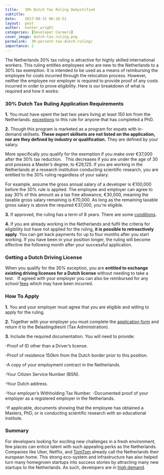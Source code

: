 ```yaml
---
title:   30% Dutch Tax Ruling Demystified
subtitle:
date:    2017-08-31 06:16:51
layout:  post
author:  hunter_wright
categories: [Developer Careers]
cover_image: dutch-tax-ruling.png
permalink:  30-percent-tax-dutch-ruling/
importance: 2
---
```


The Netherlands 30% tax ruling is attractive for highly skilled international workers. This ruling entitles employees who are new to the Netherlands to a 30% tax exemption. It is intended to be used as a means of reimbursing the employee for costs incurred through the relocation process. However, neither the employee nor employer is required to provide proof of any costs incurred in order to prove eligibility. Here is our breakdown of what is required and how it works:

<!--more--> 

### 30% Dutch Tax Ruling Application Requirements  

**1.**  You must have spent the last two years living at least 150 km from the Netherlands.  [exceptions](https://www.belastingdienst.nl/wps/wcm/connect/bldcontenten/belastingdienst/individuals/living_and_working/working_in_another_country_temporarily/you_are_coming_to_work_in_the_netherlands/30_facility_for_incoming_employees/conditions_30_p_facility/you_live_more_than_150_kilometres_away_from_the_dutch_border) to this rule for anyone that has completed a PhD.  

**2.** Though this program is marketed as a program for expats with in-demand skillsets. **These expert skillsets are not listed on the application, nor are they defined by industry or qualification.** They are defined by your salary.  

More specifically you qualify for the exemption if you make over €37,000 after the 30% tax reduction.    This decreases if you are under the age of 30 and possess a Master’s degree, to €28,125.   If you are working in the Netherlands at a research institution conducting scientific research, you are entitled to the 30% ruling regardless of your salary.  
 
 For example, assume the gross annual salary of a developer is €100,000 before the 30% rule is applied. The employee and employer can agree to pay 30% of this amount as a tax free allowance, €30,000, meaning the taxable gross salary remaining is €70,000. As long as the remaining taxable gross salary is above the required €37,000, you're eligible. 
 
**3.** If approved, the ruling has a term of 8 years. There are some [conditions](https://www.belastingdienst.nl/wps/wcm/connect/bldcontenten/belastingdienst/individuals/living_and_working/working_in_another_country_temporarily/you_are_coming_to_work_in_the_netherlands/30_facility_for_incoming_employees/the_decision_issued_to_you_has_a_maximum_term_of_8_years). 

**4.** If you are already working in the Netherlands and fulfil the criteria for eligibility but have not applied for the ruling, **it is possible to retroactively apply**. You can get back payments for up to four months after you start working. If you have been in your position longer, the ruling will become effective the following month after your successful application. 

### Getting a Dutch Driving License

When you qualify for the 30% exception, you are **entitled to exchange existing driving licenses for a Dutch license** without needing to take a test.   If agreed with your employer you can also be reimbursed for any school [fees](https://www.belastingdienst.nl/wps/wcm/connect/bldcontenten/belastingdienst/individuals/living_and_working/working_in_another_country_temporarily/you_are_coming_to_work_in_the_netherlands/30_facility_for_incoming_employees/school_fees) which may have been incurred.      

### How To Apply

**1.** You and your employer must agree that you are eligible and willing to apply for the ruling.

**2.** Together with your employer you must complete the [application form](https://download.belastingdienst.nl/belastingdienst/docs/applic_2017_Inc_tax_nat_insur_lh5981z71foleng.pdf) and return it to the Belastingdiesnt (Tax Administration).

**3.** Include the required documentation. You will need to provide: 

-Proof of ID other than a Driver’s license.

-Proof of residence 150km from the Dutch border prior to this position.

-A copy of your employment contract in the Netherlands.

-Your Citizen Service Number (BSN).

-Your Dutch address.

-Your employer’s Withholding Tax Number. -Documented proof of your employer as a registered employer in the Netherlands.

-If applicable, documents showing that the employee has obtained a Masters, PhD, or is conducting scientific research with an educational institute.

### Summary 

For developers looking for exciting new challenges in a fresh environment, few places can entice talent with such appealing perks as the Netherlands. Companies like Uber, Netflix, and [TomTom](http://blog.honeypot.io/whats-it-like-to-work-at-tomtom/) already call the Netherlands their european home. This strong eco-system and infrastructure has also helped turn many homegrown startups into success stories by attracting many new startups to the Netherlands. As such, developers are in [high demand](http://www.computerweekly.com/news/4500269840/Fears-of-software-skills-shortage-in-Germany-and-the-Netherlands). 




